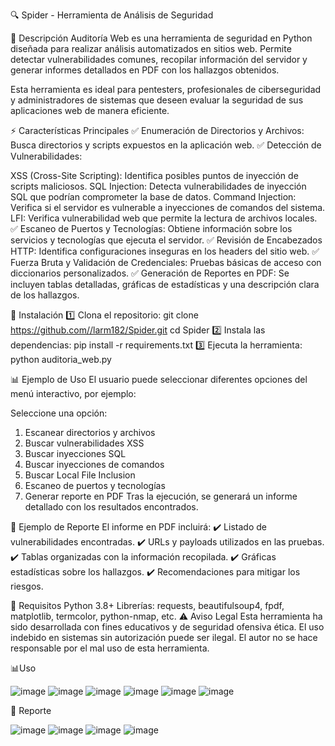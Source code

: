 🔍 Spider - Herramienta de Análisis de Seguridad

📌 Descripción
Auditoría Web es una herramienta de seguridad en Python diseñada para realizar análisis automatizados en sitios web. Permite detectar vulnerabilidades comunes, recopilar información del servidor y generar informes detallados en PDF con los hallazgos obtenidos.

Esta herramienta es ideal para pentesters, profesionales de ciberseguridad y administradores de sistemas que deseen evaluar la seguridad de sus aplicaciones web de manera eficiente.

⚡ Características Principales
✅ Enumeración de Directorios y Archivos: Busca directorios y scripts expuestos en la aplicación web.
✅ Detección de Vulnerabilidades:

XSS (Cross-Site Scripting): Identifica posibles puntos de inyección de scripts maliciosos.
SQL Injection: Detecta vulnerabilidades de inyección SQL que podrían comprometer la base de datos.
Command Injection: Verifica si el servidor es vulnerable a inyecciones de comandos del sistema.
LFI: Verifica vulnerabilidad web que permite la lectura de archivos locales. 
✅ Escaneo de Puertos y Tecnologías: Obtiene información sobre los servicios y tecnologías que ejecuta el servidor.
✅ Revisión de Encabezados HTTP: Identifica configuraciones inseguras en los headers del sitio web.
✅ Fuerza Bruta y Validación de Credenciales: Pruebas básicas de acceso con diccionarios personalizados.
✅ Generación de Reportes en PDF: Se incluyen tablas detalladas, gráficas de estadísticas y una descripción clara de los hallazgos.


🚀 Instalación
1️⃣ Clona el repositorio:
git clone https://github.com//larm182/Spider.git
cd Spider
2️⃣ Instala las dependencias:
pip install -r requirements.txt
3️⃣ Ejecuta la herramienta:
python auditoria_web.py

📊 Ejemplo de Uso
El usuario puede seleccionar diferentes opciones del menú interactivo, por ejemplo:

Seleccione una opción:
1. Escanear directorios y archivos
2. Buscar vulnerabilidades XSS
3. Buscar inyecciones SQL
4. Buscar inyecciones de comandos
5. Buscar Local File Inclusion
6. Escaneo de puertos y tecnologías
7. Generar reporte en PDF
Tras la ejecución, se generará un informe detallado con los resultados encontrados.

📄 Ejemplo de Reporte
El informe en PDF incluirá:
✔️ Listado de vulnerabilidades encontradas.
✔️ URLs y payloads utilizados en las pruebas.
✔️ Tablas organizadas con la información recopilada.
✔️ Gráficas estadísticas sobre los hallazgos.
✔️ Recomendaciones para mitigar los riesgos.

📌 Requisitos
Python 3.8+
Librerías: requests, beautifulsoup4, fpdf, matplotlib, termcolor, python-nmap, etc.
⚠️ Aviso Legal
Esta herramienta ha sido desarrollada con fines educativos y de seguridad ofensiva ética. El uso indebido en sistemas sin autorización puede ser ilegal. El autor no se hace responsable por el mal uso de esta herramienta.

📊Uso

![image](https://github.com/user-attachments/assets/4a8359c2-559d-4c45-9c43-6fe0a56bb4ef)
![image](https://github.com/user-attachments/assets/759ac103-f97f-4469-9a5b-62e66fcd31ad)
![image](https://github.com/user-attachments/assets/bf220c64-c658-4c89-a59a-fd6a82ff12e2)
![image](https://github.com/user-attachments/assets/edfcc13e-e8f0-4c19-941f-8453c03156cd)
![image](https://github.com/user-attachments/assets/18eeb797-03d7-44ee-933b-ed9fbb3159fc)
![image](https://github.com/user-attachments/assets/20412618-5888-4038-b7b5-e74cf7255432)

📌 Reporte

![image](https://github.com/user-attachments/assets/83507149-ef3d-47b2-8b2c-af9092250c14)
![image](https://github.com/user-attachments/assets/827a374c-5f09-4b31-b335-f0f05aafa8c0)
![image](https://github.com/user-attachments/assets/f677845e-7a0e-4f59-9d42-79a8baa61572)
![image](https://github.com/user-attachments/assets/66c4605f-80f1-4808-9294-456514e872e4)










